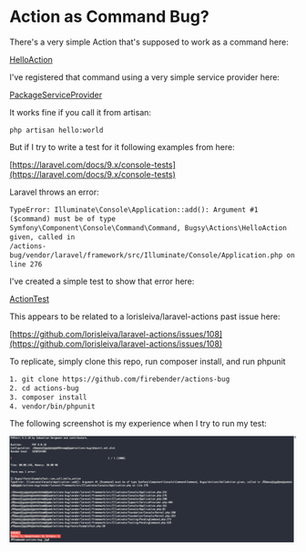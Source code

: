# Action as Command Bug?

There's a very simple Action that's supposed to work as a command here:

[HelloAction](src/Actions/HelloAction.php)

I've registered that command using a very simple service provider here:

[PackageServiceProvider](src/PackageServiceProvider.php)

It works fine if you call it from artisan:

	php artisan hello:world

But if I try to write a test for it following examples from here:

[https://laravel.com/docs/9.x/console-tests](https://laravel.com/docs/9.x/console-tests)

Laravel throws an error:

	TypeError: Illuminate\Console\Application::add(): Argument #1 ($command) must be of type
	Symfony\Component\Console\Command\Command, Bugsy\Actions\HelloAction given, called in 
	/actions-bug/vendor/laravel/framework/src/Illuminate/Console/Application.php on line 276

I've created a simple test to show that error here:

[ActionTest](tests/ActionTest.php)

This appears to be related to a lorisleiva/laravel-actions past issue here:

[https://github.com/lorisleiva/laravel-actions/issues/108](https://github.com/lorisleiva/laravel-actions/issues/108)

To replicate, simply clone this repo, run composer install, and run phpunit

	1. git clone https://github.com/firebender/actions-bug
	2. cd actions-bug
	3. composer install
	4. vendor/bin/phpunit

The following screenshot is my experience when I try to run my test:

![PHPUnit Error](docs/error-screen-shot.png)
